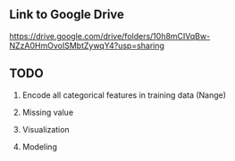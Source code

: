 ## Link to Google Drive 
https://drive.google.com/drive/folders/10h8mCIVqBw-NZzA0HmOvoISMbtZywqY4?usp=sharing

## TODO
1. Encode all categorical features in training data (Nange)
2. Missing value

3. Visualization
4. Modeling